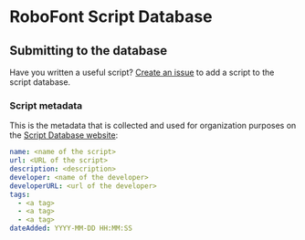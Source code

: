 # RoboFont Script Database

## Submitting to the database
Have you written a useful script? [Create an issue](https://github.com/robofont-mechanic/mechanic-scriptdatabase-server/issues/new?template=addScriptForm.yml) to add a script to the script database.

### Script metadata

This is the metadata that is collected and used for organization purposes on the [Script Database website](https://scripts.robofontmechanic.com/):

```yaml
name: <name of the script>
url: <URL of the script>
description: <description>
developer: <name of the developer>
developerURL: <url of the developer>
tags:
  - <a tag>
  - <a tag>
  - <a tag>
dateAdded: YYYY-MM-DD HH:MM:SS
```

